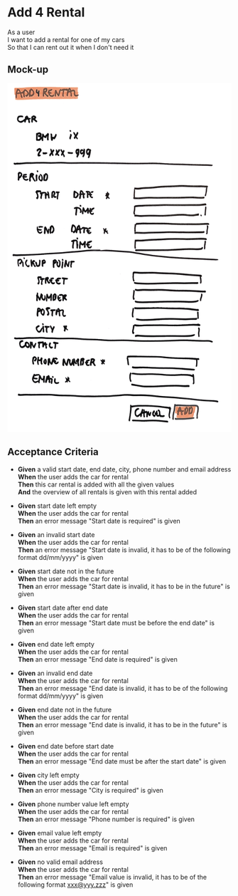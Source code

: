 # Add 4 Rental

As a user\
I want to add a rental for one of my cars\
So that I can rent out it when I don't need it

## Mock-up

<a href="./mockups/add4rental.jpg">
    <img src="./mockups/add4rental.jpg">
</a>

## Acceptance Criteria
* **Given** a valid start date, end date, city, phone number and email address\
**When** the user adds the car for rental\
**Then** this car rental is added with all the given values\
**And** the overview of all rentals is given with this rental added

* **Given** start date left empty\
**When** the user adds the car for rental\
**Then** an error message "Start date is required" is given

* **Given** an invalid start date\
**When** the user adds the car for rental\
**Then** an error message "Start date is invalid, it has to be of the following format dd/mm/yyyy" is given

* **Given** start date not in the future\
**When** the user adds the car for rental\
**Then** an error message "Start date is invalid, it has to be in the future" is given

* **Given** start date after end date\
**When** the user adds the car for rental\
**Then** an error message "Start date must be before the end date" is given

* **Given** end date left empty\
**When** the user adds the car for rental\
**Then** an error message "End date is required" is given

* **Given** an invalid end date\
**When** the user adds the car for rental\
**Then** an error message "End date is invalid, it has to be of the following format dd/mm/yyyy" is given

* **Given** end date not in the future\
**When** the user adds the car for rental\
**Then** an error message "End date is invalid, it has to be in the future" is given

* **Given** end date before start date\
**When** the user adds the car for rental\
**Then** an error message "End date must be after the start date" is given

* **Given** city left empty\
**When** the user adds the car for rental\
**Then** an error message "City is required" is given

* **Given** phone number value left empty\
**When** the user adds the car for rental\
**Then** an error message "Phone number is required" is given

* **Given** email value left empty\
**When** the user adds the car for rental\
**Then** an error message "Email is required" is given

* **Given** no valid email address\
**When** the user adds the car for rental\
**Then** an error message "Email value is invalid, it has to be of the following format xxx@yyy.zzz" is given
